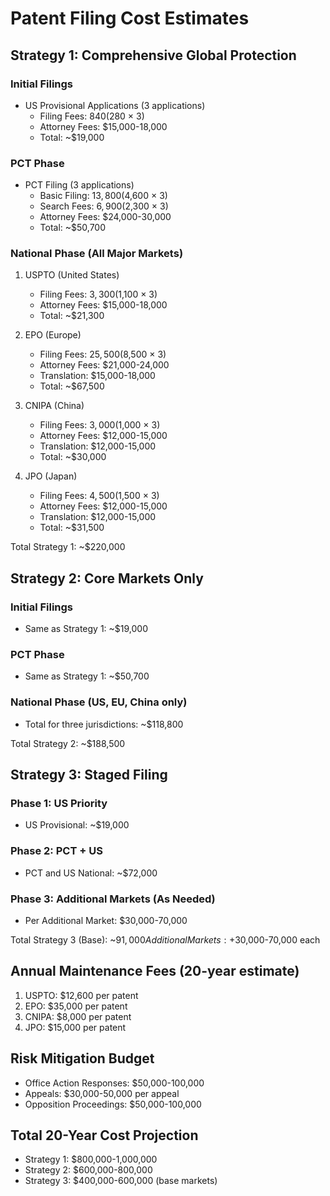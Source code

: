 # Patent Filing Cost Estimates

## Strategy 1: Comprehensive Global Protection
### Initial Filings
- US Provisional Applications (3 applications)
  - Filing Fees: $840 ($280 × 3)
  - Attorney Fees: $15,000-18,000
  - Total: ~$19,000

### PCT Phase
- PCT Filing (3 applications)
  - Basic Filing: $13,800 ($4,600 × 3)
  - Search Fees: $6,900 ($2,300 × 3)
  - Attorney Fees: $24,000-30,000
  - Total: ~$50,700

### National Phase (All Major Markets)
1. USPTO (United States)
   - Filing Fees: $3,300 ($1,100 × 3)
   - Attorney Fees: $15,000-18,000
   - Total: ~$21,300

2. EPO (Europe)
   - Filing Fees: $25,500 ($8,500 × 3)
   - Attorney Fees: $21,000-24,000
   - Translation: $15,000-18,000
   - Total: ~$67,500

3. CNIPA (China)
   - Filing Fees: $3,000 ($1,000 × 3)
   - Attorney Fees: $12,000-15,000
   - Translation: $12,000-15,000
   - Total: ~$30,000

4. JPO (Japan)
   - Filing Fees: $4,500 ($1,500 × 3)
   - Attorney Fees: $12,000-15,000
   - Translation: $12,000-15,000
   - Total: ~$31,500

Total Strategy 1: ~$220,000

## Strategy 2: Core Markets Only
### Initial Filings
- Same as Strategy 1: ~$19,000

### PCT Phase
- Same as Strategy 1: ~$50,700

### National Phase (US, EU, China only)
- Total for three jurisdictions: ~$118,800

Total Strategy 2: ~$188,500

## Strategy 3: Staged Filing
### Phase 1: US Priority
- US Provisional: ~$19,000

### Phase 2: PCT + US
- PCT and US National: ~$72,000

### Phase 3: Additional Markets (As Needed)
- Per Additional Market: $30,000-70,000

Total Strategy 3 (Base): ~$91,000
Additional Markets: +$30,000-70,000 each

## Annual Maintenance Fees (20-year estimate)
1. USPTO: $12,600 per patent
2. EPO: $35,000 per patent
3. CNIPA: $8,000 per patent
4. JPO: $15,000 per patent

## Risk Mitigation Budget
- Office Action Responses: $50,000-100,000
- Appeals: $30,000-50,000 per appeal
- Opposition Proceedings: $50,000-100,000

## Total 20-Year Cost Projection
- Strategy 1: $800,000-1,000,000
- Strategy 2: $600,000-800,000
- Strategy 3: $400,000-600,000 (base markets)

